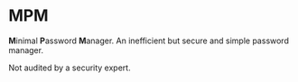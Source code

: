 # MPM
**M**inimal **P**assword **M**anager. An inefficient but secure and simple password manager.

Not audited by a security expert.
